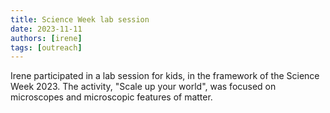 ```yaml
---
title: Science Week lab session
date: 2023-11-11
authors: [irene]
tags: [outreach]
---
```


Irene participated in a lab session for kids, in the framework of the Science Week 2023.
The activity, "Scale up your world", was focused on microscopes and microscopic features of matter.
